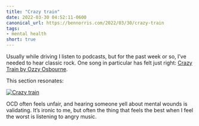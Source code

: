 ```yaml
---
title: "Crazy train"
date: 2022-03-30 04:52:11-0600
canonical_url: https://bennorris.com/2022/03/30/crazy-train
tags:
- mental health
short: true 
---
```


Usually while driving I listen to podcasts, but for the past week or so, I’ve needed to hear classic rock. One song in particular has felt just right: [Crazy Train by Ozzy Osbourne](https://music.apple.com/us/album/crazy-train/1531535089?i=1531535287).

This section resonates:

[![Crazy train](https://media.bennorris.com/images/mentalworkhealth/uploads/2022/crazy-train.jpg)](https://music.apple.com/us/lyrics/1531535287?ts=233.826&te=252.201&l=en&tk=2.v1.lnNAg3yEq94pRXkh%2BBDsOg%3D%3D&itsct=sharing_msg_lyrics&itscg=50401)

OCD often feels unfair, and hearing someone yell about mental wounds is validating. It’s ironic to me, but often the thing that feels the best when I feel the worst is listening to angry music.
